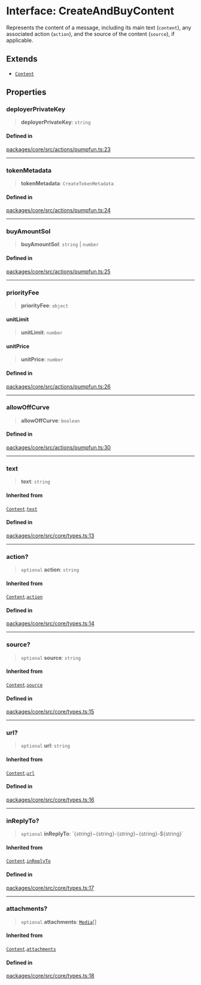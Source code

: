 # Interface: CreateAndBuyContent

Represents the content of a message, including its main text (`content`), any associated action (`action`), and the source of the content (`source`), if applicable.

## Extends

- [`Content`](Content.md)

## Properties

### deployerPrivateKey

> **deployerPrivateKey**: `string`

#### Defined in

[packages/core/src/actions/pumpfun.ts:23](https://github.com/ai16z/eliza/blob/main/packages/core/src/actions/pumpfun.ts#L23)

***

### tokenMetadata

> **tokenMetadata**: `CreateTokenMetadata`

#### Defined in

[packages/core/src/actions/pumpfun.ts:24](https://github.com/ai16z/eliza/blob/main/packages/core/src/actions/pumpfun.ts#L24)

***

### buyAmountSol

> **buyAmountSol**: `string` \| `number`

#### Defined in

[packages/core/src/actions/pumpfun.ts:25](https://github.com/ai16z/eliza/blob/main/packages/core/src/actions/pumpfun.ts#L25)

***

### priorityFee

> **priorityFee**: `object`

#### unitLimit

> **unitLimit**: `number`

#### unitPrice

> **unitPrice**: `number`

#### Defined in

[packages/core/src/actions/pumpfun.ts:26](https://github.com/ai16z/eliza/blob/main/packages/core/src/actions/pumpfun.ts#L26)

***

### allowOffCurve

> **allowOffCurve**: `boolean`

#### Defined in

[packages/core/src/actions/pumpfun.ts:30](https://github.com/ai16z/eliza/blob/main/packages/core/src/actions/pumpfun.ts#L30)

***

### text

> **text**: `string`

#### Inherited from

[`Content`](Content.md).[`text`](Content.md#text)

#### Defined in

[packages/core/src/core/types.ts:13](https://github.com/ai16z/eliza/blob/main/packages/core/src/core/types.ts#L13)

***

### action?

> `optional` **action**: `string`

#### Inherited from

[`Content`](Content.md).[`action`](Content.md#action)

#### Defined in

[packages/core/src/core/types.ts:14](https://github.com/ai16z/eliza/blob/main/packages/core/src/core/types.ts#L14)

***

### source?

> `optional` **source**: `string`

#### Inherited from

[`Content`](Content.md).[`source`](Content.md#source)

#### Defined in

[packages/core/src/core/types.ts:15](https://github.com/ai16z/eliza/blob/main/packages/core/src/core/types.ts#L15)

***

### url?

> `optional` **url**: `string`

#### Inherited from

[`Content`](Content.md).[`url`](Content.md#url)

#### Defined in

[packages/core/src/core/types.ts:16](https://github.com/ai16z/eliza/blob/main/packages/core/src/core/types.ts#L16)

***

### inReplyTo?

> `optional` **inReplyTo**: \`$\{string\}-$\{string\}-$\{string\}-$\{string\}-$\{string\}\`

#### Inherited from

[`Content`](Content.md).[`inReplyTo`](Content.md#inreplyto)

#### Defined in

[packages/core/src/core/types.ts:17](https://github.com/ai16z/eliza/blob/main/packages/core/src/core/types.ts#L17)

***

### attachments?

> `optional` **attachments**: [`Media`](../type-aliases/Media.md)[]

#### Inherited from

[`Content`](Content.md).[`attachments`](Content.md#attachments)

#### Defined in

[packages/core/src/core/types.ts:18](https://github.com/ai16z/eliza/blob/main/packages/core/src/core/types.ts#L18)

